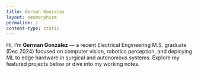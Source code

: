 ```yaml
---
title: German Gonzalez
layout: neumorphism
permalink: /
content-type: static
---
```


Hi, I’m **German Gonzalez** — a recent Electrical Engineering M.S. graduate (Dec 2024) focused on computer vision, robotics perception, and deploying ML to edge hardware in surgical and autonomous systems. Explore my featured projects below or dive into my working notes.
